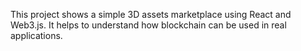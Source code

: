 This project shows a simple 3D assets marketplace using React and Web3.js. It helps to understand how blockchain can be used in real applications.
